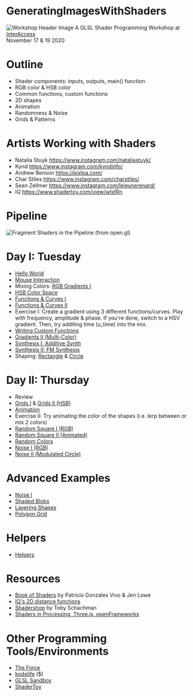 
# GeneratingImagesWithShaders
![Workshop Header Image](https://interaccess.org/sites/default/files/styles/paralax/public/generating%20images%20with%20shaders.png "Workshop Header Image")
A GLSL Shader Programming Workshop at [InterAccess](https://interaccess.org/)\
November 17 & 19 2020

# Outline
* Shader components: inputs, outputs, main() function
* RGB color & HSB color 
* Common functions, custom functions
* 2D shapes
* Animation
* Randomness & Noise
* Grids & Patterns

# Artists Working with Shaders
* Natalia Stuyk https://www.instagram.com/nataliastuyk/
* Kynd https://www.instagram.com/kyndinfo/
* Andrew Benson https://pixlpa.com/
* Char Stiles https://www.instagram.com/charstiles/
* Sean Zellmer https://www.instagram.com/lejeunerenard/ 
* IQ https://www.shadertoy.com/view/wlsfRn

# Pipeline
![Fragment Shaders in the Pipeline (from open.gl)](https://open.gl/media/img/c2_pipeline.png "Fragment Shaders in the Pipeline")

# Day I: Tuesday
* [Hello World](Hello_World.frag)
* [Mouse Interaction](Mouse_Interaction.frag)
* Mixing Colors: [RGB Gradients I](Gradients_I.frag) 
* [HSB Color Space](HSB_Color_Space.frag) 
* [Functions & Curves I](Functions_&_Curves_I.frag)
* [Functions & Curves II](Functions_&_Curves_II.frag)
* Exercise I: Create a gradient using 3 different functions/curves. Play with frequency, amplitude & phase. If you're done, switch to a HSV gradient. Then, try additing time (u_time) into the mix.
* [Writing Custom Functions](Custom_Functions.frag)
* [Gradients II (Multi-Color)](Gradients_II.frag)
* [Synthesis I: Additive Synth](Additive_Synth.frag)
* [Synthesis II: FM Synthesis](FM_Synth.frag)
* Shaping: [Rectangle](Shaping_I_(Rectangle).frag) & [Circle](Shaping_II_(Circle).frag)

# Day II: Thursday
* Review
* [Grids I](Grids_I.frag) & [Grids II (HSB)](Grids_II_(HSB).frag) 
* [Animation](Animation.frag)
* Exercise II: Try animating the color of the shapes (i.e. lerp between or mix 2 colors)
* [Random Square I (RGB)](Random_Square_I_(RGB).frag)
* [Random Square II (Animated)](Random_Square_II.frag)
* [Random Colors](Random_Colors.frag)
* [Noise I (RGB)](Noise_I.frag)
* [Noise II (Modulated Circle)](Noise_II.frag)

# Advanced Examples
* [Noise I](Noise_I_(Live_Code).frag)
* [Shaded Blobs](Shaded_Blobs.frag)
* [Layering Shapes](Layering_Shapes.frag)
* [Polygon Grid](Polygon_Grid.frag)

# Helpers
* [Helpers](Helpers.glsl)

# Resources
* [Book of Shaders](https://thebookofshaders.com/) by Patricio Gonzales Vivo & Jen Lowe
* [IQ's 2D distance functions](https://www.iquilezles.org/www/articles/distfunctions2d/distfunctions2d.htm)
* [Shadershop](http://tobyschachman.com/Shadershop/) by Toby Schachman
* [Shaders in Processing, Three.js, openFrameworks](https://thebookofshaders.com/04/)

# Other Programming Tools/Environments
* [The Force](https://shawnlawson.github.io/The_Force/)
* [kodelife](https://hexler.net/products/kodelife) ($)
* [GLSL Sandbox](http://glslsandbox.com/)
* [ShaderToy](https://www.shadertoy.com/)


